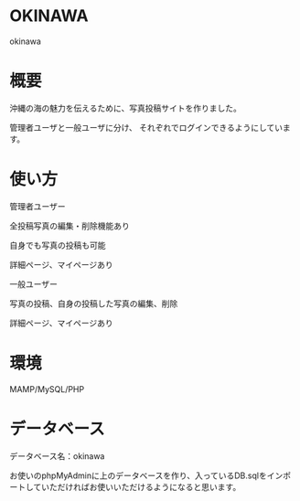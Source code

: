 # OKINAWA
okinawa
# 概要
沖縄の海の魅力を伝えるために、写真投稿サイトを作りました。

管理者ユーザと一般ユーザに分け、 それぞれでログインできるようにしています。

# 使い方
管理者ユーザー

全投稿写真の編集・削除機能あり

自身でも写真の投稿も可能

詳細ページ、マイページあり

一般ユーザー

写真の投稿、自身の投稿した写真の編集、削除

詳細ページ、マイページあり

# 環境

MAMP/MySQL/PHP

# データベース

データベース名：okinawa

お使いのphpMyAdminに上のデータベースを作り、入っているDB.sqlをインポートしていただければお使いいただけるようになると思います。
